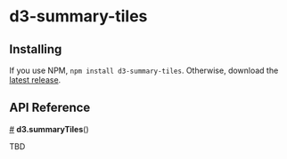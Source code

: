 # d3-summary-tiles

## Installing

If you use NPM, `npm install d3-summary-tiles`. Otherwise, download the [latest release](https://github.com/madams1/d3-summary-tiles/releases/latest).

## API Reference

<a href="#d3-summary-tiles" name="d3-summary-tiles">#</a> <b>d3.summaryTiles</b>()

TBD
